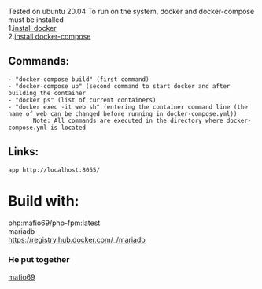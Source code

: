 Tested on ubuntu 20.04
To run on the system, docker and docker-compose must be installed  
1.[install docker](https://docs.docker.com/compose/install)  
2.[install docker-compose](https://docs.docker.com/compose/install)  

##  Commands:
    - "docker-compose build" (first command)  
    - "docker-compose up" (second command to start docker and after building the container  
    - "docker ps" (list of current containers)  
    - "docker exec -it web sh" (entering the container command line (the name of web can be changed before running in docker-compose.yml))  
           Note: All commands are executed in the directory where docker-compose.yml is located
## Links:
    app http://localhost:8055/  

# Build with:
php:mafio69/php-fpm:latest  
mariadb  
https://registry.hub.docker.com/_/mariadb  


### He put together
[mafio69](mailto:mf1969@gmail.com?subject=[GitHub]%20Docker%20Repo)
